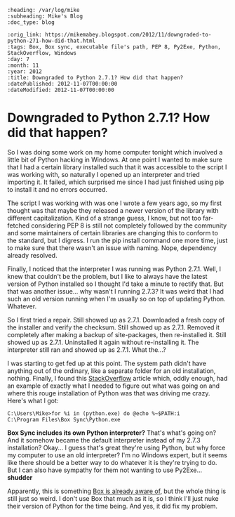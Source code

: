 ```{eval-rst}
:heading: /var/log/mike
:subheading: Mike's Blog
:doc_type: blog

:orig_link: https://mikemabey.blogspot.com/2012/11/downgraded-to-python-271-how-did-that.html
:tags: Box, Box sync, executable file's path, PEP 8, Py2Exe, Python, StackOverflow, Windows
:day: 7
:month: 11
:year: 2012
:title: Downgraded to Python 2.7.1? How did that happen?
:datePublished: 2012-11-07T00:00:00
:dateModified: 2012-11-07T00:00:00
```
# Downgraded to Python 2.7.1? How did that happen?

So I was doing some work on my home computer tonight which involved a little bit of Python hacking in Windows. At one
point I wanted to make sure that I had a certain library installed such that it was accessible to the script I was
working with, so naturally I opened up an interpreter and tried importing it. It failed, which surprised me since I had
just finished using pip to install it and no errors occurred.

The script I was working with was one I wrote a few years ago, so my first thought was that maybe they released a newer
version of the library with different capitalization. Kind of a strange guess, I know, but not too far-fetched
considering PEP 8 is still not completely followed by the community and some maintainers of certain libraries are
changing this to conform to the standard, but I digress. I run the pip install command one more time, just to make sure
that there wasn't an issue with naming. Nope, dependency already resolved.

Finally, I noticed that the interpreter I was running was Python 2.7.1. Well, I knew that couldn't be the problem, but I
like to always have the latest version of Python installed so I thought I'd take a minute to rectify that. But that was
another issue... why wasn't I running 2.7.3? It was weird that I had such an old version running when I'm usually so on
top of updating Python. Whatever.

So I first tried a repair. Still showed up as 2.7.1. Downloaded a fresh copy of the installer and verify the checksum.
Still showed up as 2.7.1. Removed it completely after making a backup of site-packages, then re-installed it. Still
showed up as 2.7.1. Uninstalled it again without re-installing it. The interpreter still ran and showed up as 2.7.1.
What the...?

I was starting to get fed up at this point. The system path didn't have anything out of the ordinary, like a separate
folder for an old installation, nothing. Finally, I found this
[StackOverflow](http://stackoverflow.com/questions/519410/find-the-path-of-notepad-exe-and-mspaint-exe) article which,
oddly enough, had an example of exactly what I needed to figure out what was going on and where this rouge installation
of Python was that was driving me crazy. Here's what I got:

```
C:\Users\Mike>for %i in (python.exe) do @echo %~$PATH:i
C:\Program Files\Box Sync\Python.exe
```

**Box Sync includes its own Python interpreter?** That's what's going on? And it somehow became the default interpreter
instead of my 2.7.3 installation? Okay... I guess that's great they're using Python, but why force my computer to use an
old interpreter? I'm no Windows expert, but it seems like there should be a better way to do whatever it is they're
trying to do. But I can also have sympathy for them not wanting to use Py2Exe... **shudder**

Apparently, this is something [Box is already aware
of](https://support.box.com/entries/21910576-why-is-box-sync-shipping-a-vulnerable-version-of-python-dll), but the whole
thing is still just so weird. I don't use Box that much as it is, so I think I'll just nuke their version of Python for
the time being. And yes, it did fix my problem.
